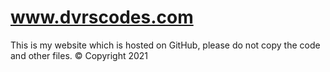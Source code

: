 # www.dvrscodes.com
This is my website which is hosted on GitHub, please do not copy the code and other files. © Copyright 2021
